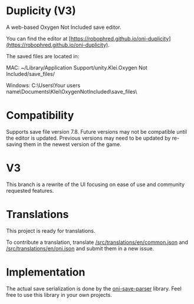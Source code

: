 # Duplicity (V3)

A web-based Oxygen Not Included save editor.

You can find the editor at [https://robophred.github.io/oni-duplicity](https://robophred.github.io/oni-duplicity).

The saved files are located in:

MAC: ~/Library/Application Support/unity.Klei.Oxygen Not Included/save_files/

Windows: C:\Users\Your users name\Documents\Klei\OxygenNotIncluded\save_files\

# Compatibility

Supports save file version 7.8. Future versions may not be compatible until the editor is updated. Previous versions may need to be updated by re-saving them in the newest version of the game.

# V3

This branch is a rewrite of the UI focusing on ease of use and community requested features.

# Translations

This project is ready for translations.

To contribute a translation, translate [/src/translations/en/common.json](src/translations/en/common.json) and [/src/translations/en/oni.json](src/translations/en/oni.json) and submit them in a new issue.

# Implementation

The actual save serialization is done by the [oni-save-parser](https://github.com/RoboPhred/oni-save-parser) library. Feel free to use this library in your own projects.
